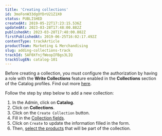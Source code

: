 ```yaml
---
title: 'Creating collections'
id: 3moFonW33dgOYDrU21Z1X0
status: PUBLISHED
createdAt: 2019-05-22T17:23:15.536Z
updatedAt: 2023-03-28T17:48:00.882Z
publishedAt: 2023-03-28T17:48:00.882Z
firstPublishedAt: 2019-06-25T16:02:17.492Z
contentType: trackArticle
productTeam: Marketing & Merchandising
slug: adding-collections-track
trackId: 5AF0XfnjfWeopIFBgs3LIQ
trackSlugEN: catalog-101
---
```


<div class="alert alert-warning">
  <p>Before creating a collection, you must configure the authorization by having a role with the <b>Write Collections</b> feature enabled in the <b>Collections</b> section of the Catalog profiles. Find out more <a href="https://help.vtex.com/en/tutorial/access-profiles--7HKK5Uau2H6wxE1rH5oRbc">here</a>.</p>
</div>

Follow the step by step below to add a new collection:

1. In the Admin, click on **Catalog**.
2. Click on **Collections**.
3. Click on the `Create Collection` button.
4. Fill in the [Collection fields](https://help.vtex.com/en/tutorial/cadastrar-colecoes-beta--yJBHqNMViOAnnnq4fyOye#campos-de-cadastro-de-colecao).
5. Click on `Create` to update the information filled in the form.
6. Then, [select the products](https://help.vtex.com/en/tutorial/cadastrar-colecoes-beta--yJBHqNMViOAnnnq4fyOye#selecao-de-produtos) that will be part of the collection.
